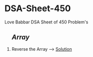 # DSA-Sheet-450
Love Babbar DSA Sheet of 450 Problem's
<ol>
  <h2><i>Array</i></h2>
  <li>Reverse the Array --> <a href="https://github.com/sanskar1812/DSA-Sheet-450/blob/main/1_Reverse.java">Solution</a></li>
</ol>
